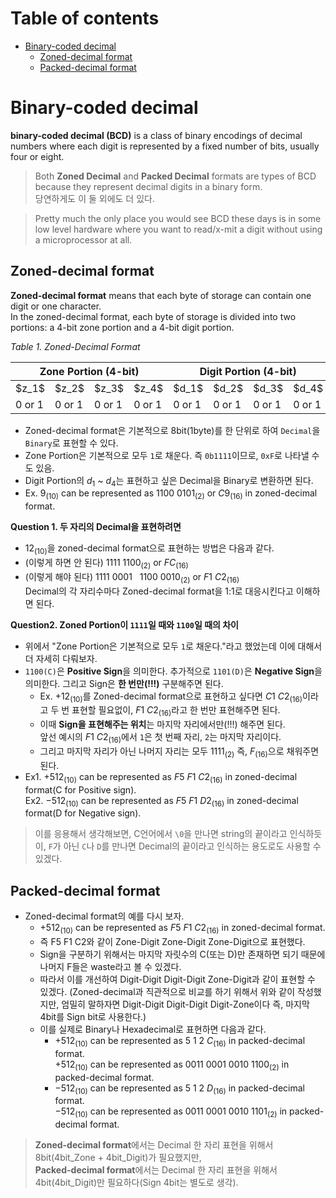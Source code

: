 # Table of contents
* [Binary-coded decimal](#binary-coded-decimal)
  - [Zoned-decimal format](#zoned-decimal-format)
  - [Packed-decimal format](#packed-decimal-format)


# Binary-coded decimal
**binary-coded decimal (BCD)** is a class of binary encodings of decimal numbers where each digit is represented by a fixed number of bits, usually four or eight.  
> Both **Zoned Decimal** and **Packed Decimal** formats are types of BCD because they represent decimal digits in a binary form.  
  당연하게도 이 둘 외에도 더 있다.

> Pretty much the only place you would see BCD these days is in some low level hardware where you want to read/x-mit a digit without using a microprocessor at all.


## Zoned-decimal format
**Zoned-decimal format** means that each byte of storage can contain one digit or one character.  
In the zoned-decimal format, each byte of storage is divided into two portions: a 4-bit zone portion and a 4-bit digit portion.  

*Table 1. Zoned-Decimal Format*
<table>
    <thead>
        <tr>
            <th colspan="4">Zone Portion (4-bit)</th>
            <th colspan="4">Digit Portion (4-bit)</th>
        </tr>
    </thead>
    <tbody>
        <tr>
            <td>$z_1$</td>
            <td>$z_2$</td>
            <td>$z_3$</td>
            <td>$z_4$</td>
            <td>$d_1$</td>
            <td>$d_2$</td>
            <td>$d_3$</td>
            <td>$d_4$</td>
        </tr>
        <tr>
            <td>0 or 1</td>
            <td>0 or 1</td>
            <td>0 or 1</td>
            <td>0 or 1</td>
            <td>0 or 1</td>
            <td>0 or 1</td>
            <td>0 or 1</td>
            <td>0 or 1</td>
        </tr>
    </tbody>
</table>

* Zoned-decimal format은 기본적으로 8bit(1byte)를 한 단위로 하여 `Decimal`을 `Binary`로 표현할 수 있다.
* Zone Portion은 기본적으로 모두 `1`로 채운다. 즉 `0b1111`이므로, `0xF`로 나타낼 수도 있음.
* Digit Portion의 $d_1$ ~ $d_4$는 표현하고 싶은 Decimal을 Binary로 변환하면 된다.
* Ex. $`9_{(10)}`$ can be represented as $`1100\ 0101_{(2)}`$ or $`C9_{(16)}`$ in zoned-decimal format.

**Question 1. 두 자리의 Decimal을 표현하려면**  
* $`12_{(10)}`$을 zoned-decimal format으로 표현하는 방법은 다음과 같다.
* (이렇게 하면 안 된다) $`1111\ 1100_{(2)}`$ or $`FC_{(16)}`$
* (이렇게 해야 된다) $`1111\ 0001\ \ \ 1100\ 0010_{(2)}`$ or $`F1\ C2_{(16)}`$  
  Decimal의 각 자리수마다 Zoned-decimal format을 1:1로 대응시킨다고 이해하면 된다.

**Question2. Zoned Portion이 `1111`일 때와 `1100`일 때의 차이**  
* 위에서 "Zone Portion은 기본적으로 모두 `1`로 채운다."라고 했었는데 이에 대해서 더 자세히 다뤄보자.
* `1100(C)`은 **Positive Sign**을 의미한다. 추가적으로 `1101(D)`은 **Negative Sign**을 의미한다.
  그리고 Sign은 **한 번만(!!!)** 구분해주면 된다.
  - Ex. $`+12_{(10)}`$를 Zoned-decimal format으로 표현하고 싶다면 $`C1\ C2_{(16)}`$이라고 두 번 표현할 필요없이, $`F1\ C2_{(16)}`$라고 한 번만 표현해주면 된다.
  - 이때 **Sign을 표현해주는 위치**는 마지막 자리에서만(!!!) 해주면 된다.  
    앞선 예시의 $`F1\ C2_{(16)}`$에서 `1`은 첫 번째 자리, `2`는 마지막 자리이다.
  - 그리고 마지막 자리가 아닌 나머지 자리는 모두 $`1111_{(2)}`$ 즉, $`F_{(16)}`$으로 채워주면 된다.
* Ex1. $`+512_{(10)}`$ can be represented as $`F5\ F1\ C2_{(16)}`$ in zoned-decimal format(C for Positive sign).  
  Ex2. $`-512_{(10)}`$ can be represented as $`F5\ F1\ D2_{(16)}`$ in zoned-decimal format(D for Negative sign).
> 이를 응용해서 생각해보면, C언어에서 `\0`을 만나면 string의 끝이라고 인식하듯이, `F`가 아닌 `C`나 `D`를 만나면 Decimal의 끝이라고 인식하는 용도로도 사용할 수 있겠다.


## Packed-decimal format
* Zoned-decimal format의 예를 다시 보자.
  - $`+512_{(10)}`$ can be represented as $`F5\ F1\ C2_{(16)}`$ in zoned-decimal format.
  - 즉 F5 F1 C2와 같이 Zone-Digit  Zone-Digit  Zone-Digit으로 표현했다.
  - Sign을 구분하기 위해서는 마지막 자릿수의 C(또는 D)만 존재하면 되기 때문에 나머지 F들은 waste라고 볼 수 있겠다.
  - 따라서 이를 개선하여 Digit-Digit  Digit-Digit  Zone-Digit과 같이 표현할 수 있겠다.
    (Zoned-decimal과 직관적으로 비교를 하기 위해서 위와 같이 작성했지만,
    엄밀히 말하자면 Digit-Digit  Digit-Digit  Digit-Zone이다 즉, 마지막 4bit를 Sign bit로 사용한다.)
  - 이를 실제로 Binary나 Hexadecimal로 표현하면 다음과 같다.
    + $`+512_{(10)}`$ can be represented as $`5\ 1\ 2\ C_{(16)}`$ in packed-decimal format.  
      $`+512_{(10)}`$ can be represented as $`0011\ 0001\ 0010\ 1100_{(2)}`$ in packed-decimal format.
    + $`-512_{(10)}`$ can be represented as $`5\ 1\ 2\ D_{(16)}`$ in packed-decimal format.  
      $`-512_{(10)}`$ can be represented as $`0011\ 0001\ 0010\ 1101_{(2)}`$ in packed-decimal format.
> **Zoned-decimal format**에서는 Decimal 한 자리 표현을 위해서 8bit(4bit_Zone + 4bit_Digit)가 필요했지만,  
**Packed-decimal format**에서는 Decimal 한 자리 표현을 위해서 4bit(4bit_Digit)만 필요하다(Sign 4bit는 별도로 생각).
